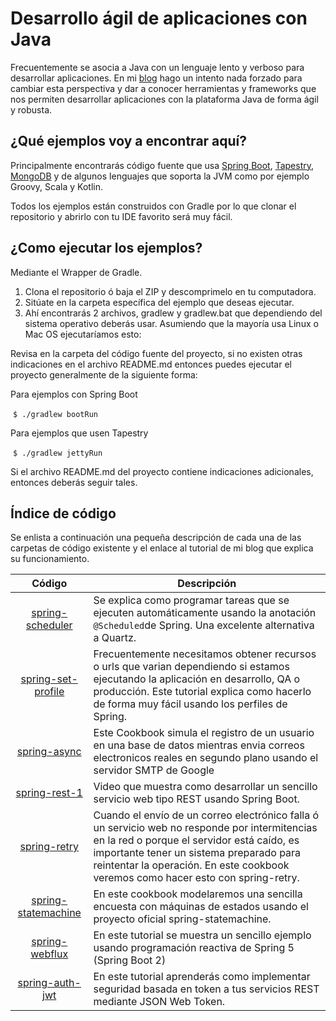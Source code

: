 # Desarrollo ágil de aplicaciones con Java
Frecuentemente se asocia a Java con un lenguaje lento y verboso para desarrollar aplicaciones. 
En mi [blog](https://windoctor7.github.io/) hago un intento nada forzado para cambiar esta perspectiva y dar a conocer 
herramientas y frameworks que nos permiten desarrollar aplicaciones con la plataforma Java de forma ágil y robusta.

## ¿Qué ejemplos voy a encontrar aquí?
Principalmente encontrarás código fuente que usa [Spring Boot](https://projects.spring.io/spring-boot/), [Tapestry](http://tapestry.apache.org), [MongoDB](https://www.mongodb.com/es) y de algunos lenguajes que soporta la JVM como por ejemplo Groovy, Scala y Kotlin. 

Todos los ejemplos están construidos con Gradle por lo que clonar el repositorio y abrirlo con tu IDE favorito será muy fácil.



## ¿Como ejecutar los ejemplos?
Mediante el Wrapper de Gradle.

1. Clona el repositorio ó baja el ZIP y descomprimelo en tu computadora.
1. Sitúate en la carpeta específica del ejemplo que deseas ejecutar.
1. Ahí encontrarás 2 archivos, gradlew y gradlew.bat que dependiendo del sistema operativo deberás usar. Asumiendo que la mayoría usa Linux o Mac OS ejecutaríamos esto:

Revisa en la carpeta del código fuente del proyecto, si no existen otras indicaciones en el archivo README.md entonces puedes ejecutar el proyecto generalmente de la siguiente forma: 

Para ejemplos con Spring Boot

  `$ ./gradlew bootRun`
  
Para ejemplos que usen Tapestry

  `$ ./gradlew jettyRun`
  
Si el archivo README.md del proyecto contiene indicaciones adicionales, entonces deberás seguir tales.
  
## Índice de código
Se enlista a continuación una pequeña descripción de cada una de las carpetas de código existente y el enlace al tutorial de mi blog que explica su funcionamiento.


| Código | Descripción
|:-:|---|
| [spring-scheduler](https://windoctor7.github.io/Tareas-con-Spring-Scheduler.html)| Se explica como programar tareas que se ejecuten automáticamente usando la anotación `@Scheduled`de Spring. Una excelente alternativa a Quartz. |
| [spring-set-profile](https://github.com/windoctor7/codigo-tutoriales-blog/tree/master/spring-set-profile)| Frecuentemente necesitamos obtener recursos o urls que varian dependiendo si estamos ejecutando la aplicación en desarrollo, QA o producción. Este tutorial explica como hacerlo de forma muy fácil usando los perfiles de Spring.  |
| [spring-async](https://windoctor7.github.io/Tareas-asincronas-Spring.html)  | Este Cookbook simula el registro de un usuario en una base de datos mientras envia correos electronicos reales en segundo plano usando el servidor SMTP de Google  |
| [spring-rest-1](https://github.com/windoctor/SpringBoot-Ejemplos)  | Video que muestra como desarrollar un sencillo servicio web tipo REST usando Spring Boot. |
|[spring-retry](https://github.com/windoctor7/codigo-tutoriales-blog/tree/master/spring-retry) | Cuando el envío de un correo electrónico falla ó un servicio web no responde por intermitencias en la red o porque el servidor está caído, es importante tener un sistema preparado para reintentar la operación. En este cookbook veremos como hacer esto con spring-retry. |
| [spring-statemachine](https://github.com/windoctor7/codigo-tutoriales-blog/tree/master/spring-state-machine)  | En este cookbook modelaremos una sencilla encuesta con máquinas de estados usando el proyecto oficial spring-statemachine. |
| [spring-webflux](https://github.com/windoctor7/codigo-tutoriales-blog/tree/master/spring-web-flux)   | En este tutorial se muestra un sencillo ejemplo usando programación reactiva de Spring 5 (Spring Boot 2)  |
| [spring-auth-jwt](https://github.com/windoctor7/codigo-tutoriales-blog/tree/master/spring-auth-jwt)  | En este tutorial aprenderás como implementar seguridad basada en token a tus servicios REST mediante JSON Web Token.  |